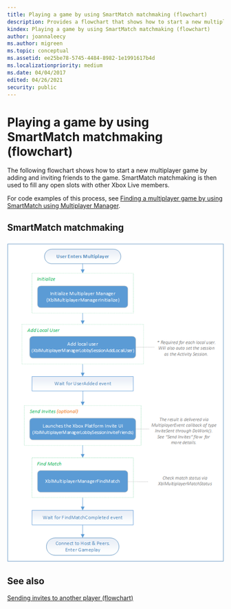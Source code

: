 ```yaml
---
title: Playing a game by using SmartMatch matchmaking (flowchart)
description: Provides a flowchart that shows how to start a new multiplayer game by adding and inviting friends to the game. SmartMatch matchmaking is then used to fill any open slots with other Xbox Live members.
kindex: Playing a game by using SmartMatch matchmaking (flowchart)
author: joannaleecy
ms.author: migreen
ms.topic: conceptual
ms.assetid: ee25be78-5745-4484-8982-1e1991617b4d
ms.localizationpriority: medium
ms.date: 04/04/2017
edited: 04/26/2021
security: public
---
```


# Playing a game by using SmartMatch matchmaking (flowchart)

The following flowchart shows how to start a new multiplayer game by adding and inviting friends to the game. SmartMatch matchmaking is then used to fill any open slots with other Xbox Live members.

For code examples of this process, see [Finding a multiplayer game by using SmartMatch using Multiplayer Manager](../../how-to/live-play-multiplayer-with-matchmaking.md).

## SmartMatch matchmaking

![An image of a SmartMatch matchmaking flowchart that shows how to start a new multiplayer game by adding and inviting friends to the game. SmartMatch matchmaking is then used to fill any open slots with other Xbox Live members.](../../../../../../../../resources/gamecore/secure/images/en-us/live/multiplayer/mpm-smartmatch-matchmaking.png)

## See also

[Sending invites to another player (flowchart)](live-mpm-send-invites.md)  